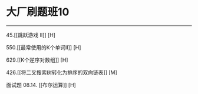 # 大厂刷题班10
---



45.[[跳跃游戏 II]] [H]

550.[[最常使用的K个单词II]] [H]   

629.[[K个逆序对数组]] [H]

426.[[将二叉搜索树转化为排序的双向链表]]  [M]

面试题 08.14. [[布尔运算]]  [H]




